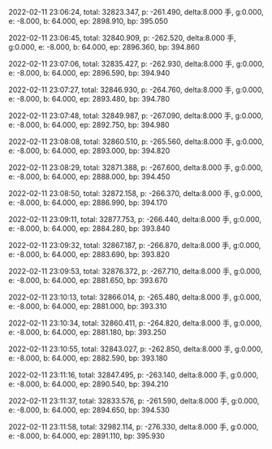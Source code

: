 2022-02-11 23:06:24, total: 32823.347, p: -261.490, delta:8.000 手, g:0.000, e: -8.000, b: 64.000, ep: 2898.910, bp: 395.050

2022-02-11 23:06:45, total: 32840.909, p: -262.520, delta:8.000 手, g:0.000, e: -8.000, b: 64.000, ep: 2896.360, bp: 394.860

2022-02-11 23:07:06, total: 32835.427, p: -262.930, delta:8.000 手, g:0.000, e: -8.000, b: 64.000, ep: 2896.590, bp: 394.940

2022-02-11 23:07:27, total: 32846.930, p: -264.760, delta:8.000 手, g:0.000, e: -8.000, b: 64.000, ep: 2893.480, bp: 394.780

2022-02-11 23:07:48, total: 32849.987, p: -267.090, delta:8.000 手, g:0.000, e: -8.000, b: 64.000, ep: 2892.750, bp: 394.980

2022-02-11 23:08:08, total: 32860.510, p: -265.560, delta:8.000 手, g:0.000, e: -8.000, b: 64.000, ep: 2893.000, bp: 394.820

2022-02-11 23:08:29, total: 32871.388, p: -267.600, delta:8.000 手, g:0.000, e: -8.000, b: 64.000, ep: 2888.000, bp: 394.450

2022-02-11 23:08:50, total: 32872.158, p: -266.370, delta:8.000 手, g:0.000, e: -8.000, b: 64.000, ep: 2886.990, bp: 394.170

2022-02-11 23:09:11, total: 32877.753, p: -266.440, delta:8.000 手, g:0.000, e: -8.000, b: 64.000, ep: 2884.280, bp: 393.840

2022-02-11 23:09:32, total: 32867.187, p: -266.870, delta:8.000 手, g:0.000, e: -8.000, b: 64.000, ep: 2883.690, bp: 393.820

2022-02-11 23:09:53, total: 32876.372, p: -267.710, delta:8.000 手, g:0.000, e: -8.000, b: 64.000, ep: 2881.650, bp: 393.670

2022-02-11 23:10:13, total: 32866.014, p: -265.480, delta:8.000 手, g:0.000, e: -8.000, b: 64.000, ep: 2881.000, bp: 393.310

2022-02-11 23:10:34, total: 32860.411, p: -264.820, delta:8.000 手, g:0.000, e: -8.000, b: 64.000, ep: 2881.180, bp: 393.250

2022-02-11 23:10:55, total: 32843.027, p: -262.850, delta:8.000 手, g:0.000, e: -8.000, b: 64.000, ep: 2882.590, bp: 393.180

2022-02-11 23:11:16, total: 32847.495, p: -263.140, delta:8.000 手, g:0.000, e: -8.000, b: 64.000, ep: 2890.540, bp: 394.210

2022-02-11 23:11:37, total: 32833.576, p: -261.590, delta:8.000 手, g:0.000, e: -8.000, b: 64.000, ep: 2894.650, bp: 394.530

2022-02-11 23:11:58, total: 32982.114, p: -276.330, delta:8.000 手, g:0.000, e: -8.000, b: 64.000, ep: 2891.110, bp: 395.930